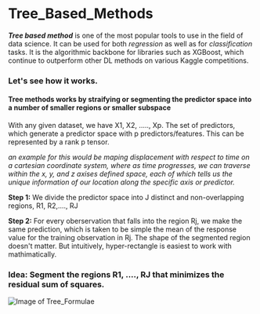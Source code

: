 # Tree_Based_Methods

*__Tree based method__* is one of the most popular tools to use in the field of data science. It can be used for both *regression* as well as for *classification* tasks. It is the algorithmic backbone for libraries such as XGBoost, which continue to outperform other DL methods on various Kaggle competitions.

### Let's see how it works.

#### Tree methods works by straifying or segmenting the predictor space into a number of smaller regions or smaller subspace

With any given dataset, we have X1, X2, ....., Xp. The set of predictors, which generate a predictor space with p predictors/features. This can be represented by a rank p tensor. 

*an example for this would be maping displacement with respect to time on a cartesian coordinate system, where as time progresses, we can traverse within the x, y, and z axises defined space, each of which tells us the unique information of our location along the specific axis or predictor.*

__Step 1:__ We divide the predictor space into J distinct and non-overlapping regions, R1, R2,...., RJ

__Step 2:__ For every oberservation that falls into the region Rj, we make the same prediction, which is taken to be simple the mean of the response value for the training observation in Rj. The shape of the segmented region doesn't matter. But intuitively, hyper-rectangle is easiest to work with mathimatically.

### Idea: Segment the regions R1, ...., RJ that minimizes the residual sum of squares.


![Image of Tree_Formulae](https://github.com/bosgithub/Tree_Based_Methods/Tree_Formulae.png)
